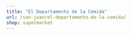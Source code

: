```yaml
---
title: "El Departamento de la Comida"
url: /san-juan/el-departamento-de-la-comida/
shop: supermarket
---
```

